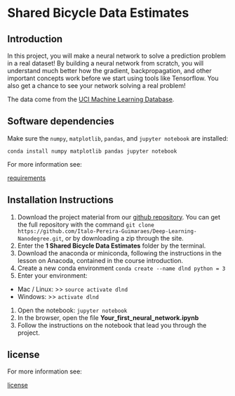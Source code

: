 # Shared Bicycle Data Estimates

## Introduction

In this project, you will make a neural network to solve a prediction problem in a real dataset! By building a neural network from scratch, you will understand much better how the gradient, backpropagation, and other important concepts work before we start using tools like Tensorflow. You also get a chance to see your network solving a real problem!

The data come from the [UCI Machine Learning Database](https://archive.ics.uci.edu/ml/datasets/Bike+Sharing+Dataset). 

## Software dependencies

Make sure the `numpy`, `matplotlib`, `pandas`, and `jupyter notebook` are installed:

`conda install numpy matplotlib pandas jupyter notebook`

For more information see: 

[requirements](requirements.txt)


## Installation Instructions

1. Download the project material from our [github repository](https://github.com/Italo-Pereira-Guimaraes/Deep-Learning-Nanodegree). You can get the full repository with the command `git clone https://github.com/Italo-Pereira-Guimaraes/Deep-Learning-Nanodegree.git`, or by downloading a zip through the site.
1. Enter the **1 Shared Bicycle Data Estimates** folder by the terminal.
1. Download the anaconda or miniconda, following the instructions in the lesson on Anacoda, contained in the course introduction.
1. Create a new conda environment
`conda create --name dlnd python = 3`
1. Enter your environment:  
- Mac / Linux: >> `source activate dlnd`
- Windows: >> `activate dlnd`
1. Open the notebook:
`jupyter notebook`
1. In the browser, open the file **Your_first_neural_network.ipynb**
1. Follow the instructions on the notebook that lead you through the project.

## license

For more information see:

[license](LICENSE.txt)

